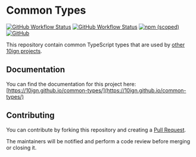 # Common Types

[![GitHub Workflow Status](https://img.shields.io/github/workflow/status/10ign/common-types/Version)](https://github.com/10ign/common-types/actions/workflows/version.yml)
[![GitHub Workflow Status](https://img.shields.io/github/workflow/status/10ign/common-types/Publish?label=publish)](https://github.com/10ign/common-types/actions/workflows/publish.yml)
[![npm (scoped)](https://img.shields.io/npm/v/@10ign/common-types?logo=npm)](https://www.npmjs.com/package/@10ign/common-types)
[![GitHub](https://img.shields.io/github/license/10ign/common-types)](https://github.com/10ign/common-types/blob/main/LICENSE)

This repository contain common TypeScript types that are used by
[other 10ign projects](https://github.com/orgs/10ign/repositories).

## Documentation

You can find the documentation for this project here:
[https://10ign.github.io/common-types/](https://10ign.github.io/common-types/)

## Contributing

You can contribute by forking this repository and creating a
[Pull Request](https://github.com/10ign/common-types/pulls).

The maintainers will be notified and perform a code review before merging or
closing it.
